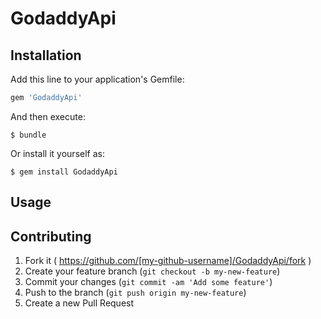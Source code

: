 # GodaddyApi

## Installation

Add this line to your application's Gemfile:

```ruby
gem 'GodaddyApi'
```

And then execute:

    $ bundle

Or install it yourself as:

    $ gem install GodaddyApi

## Usage

## Contributing

1. Fork it ( https://github.com/[my-github-username]/GodaddyApi/fork )
2. Create your feature branch (`git checkout -b my-new-feature`)
3. Commit your changes (`git commit -am 'Add some feature'`)
4. Push to the branch (`git push origin my-new-feature`)
5. Create a new Pull Request
